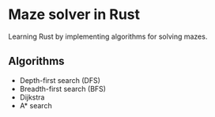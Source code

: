 # Maze solver in Rust

Learning Rust by implementing algorithms for solving mazes.

## Algorithms
- Depth-first search (DFS)
- Breadth-first search (BFS)
- Dijkstra
- A* search
